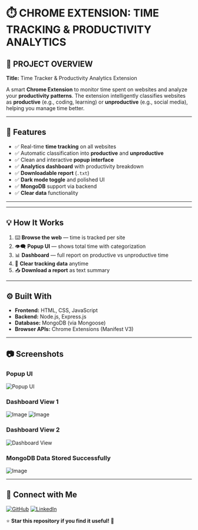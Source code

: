 # ⏱️ CHROME EXTENSION: TIME TRACKING & PRODUCTIVITY ANALYTICS

## 🧠 PROJECT OVERVIEW

**Title:** Time Tracker & Productivity Analytics Extension

A smart **Chrome Extension** to monitor time spent on websites and analyze your **productivity patterns**. The extension intelligently classifies websites as **productive** (e.g., coding, learning) or **unproductive** (e.g., social media), helping you manage time better.

---

## 🚀 Features

- ✅ Real-time **time tracking** on all websites  
- ✅ Automatic classification into **productive** and **unproductive**  
- ✅ Clean and interactive **popup interface**  
- ✅ **Analytics dashboard** with productivity breakdown  
- ✅ **Downloadable report** (`.txt`)  
- ✅ **Dark mode toggle** and polished UI  
- ✅ **MongoDB** support via backend  
- ✅ **Clear data** functionality  

---


---

## 💡 How It Works

1. ⌨️ **Browse the web** — time is tracked per site  
2. 👁️‍🗨️ **Popup UI** — shows total time with categorization  
3. 📊 **Dashboard** — full report on productive vs unproductive time  
4. 🧹 **Clear tracking data** anytime  
5. 📥 **Download a report** as text summary  

---

## ⚙️ Built With

- **Frontend:** HTML, CSS, JavaScript  
- **Backend:** Node.js, Express.js  
- **Database:** MongoDB (via Mongoose)  
- **Browser APIs:** Chrome Extensions (Manifest V3)  

---

## 📷 Screenshots
### Popup UI
![Popup UI](https://github.com/user-attachments/assets/c258560e-9984-462f-aa80-0fc4ef87530b)

### Dashboard View 1
![Image](https://github.com/user-attachments/assets/c4242649-382a-4cc4-a72e-15ad7d29844b)
![Image](https://github.com/user-attachments/assets/c6ab53fe-a192-4581-bd47-3e638d2807ca)

### Dashboard View 2
![Dashboard View](https://github.com/user-attachments/assets/14528c73-7bd2-4fe7-80bc-c7df02c7d51b)

### MongoDB Data Stored Successfully
![Image](https://github.com/user-attachments/assets/c779e4de-2dff-4186-91c8-fc4d24449dbe)

---


## 📢 Connect with Me
[![GitHub](https://img.shields.io/badge/GitHub-black?logo=github&logoColor=white)](https://github.com/Adnaan-dev)
[![LinkedIn](https://img.shields.io/badge/LinkedIn-blue?logo=linkedin&logoColor=white)](https://www.linkedin.com/in/jan-adnan-farooq-b216b7321/)

⭐ **Star this repository if you find it useful!** 🚀



